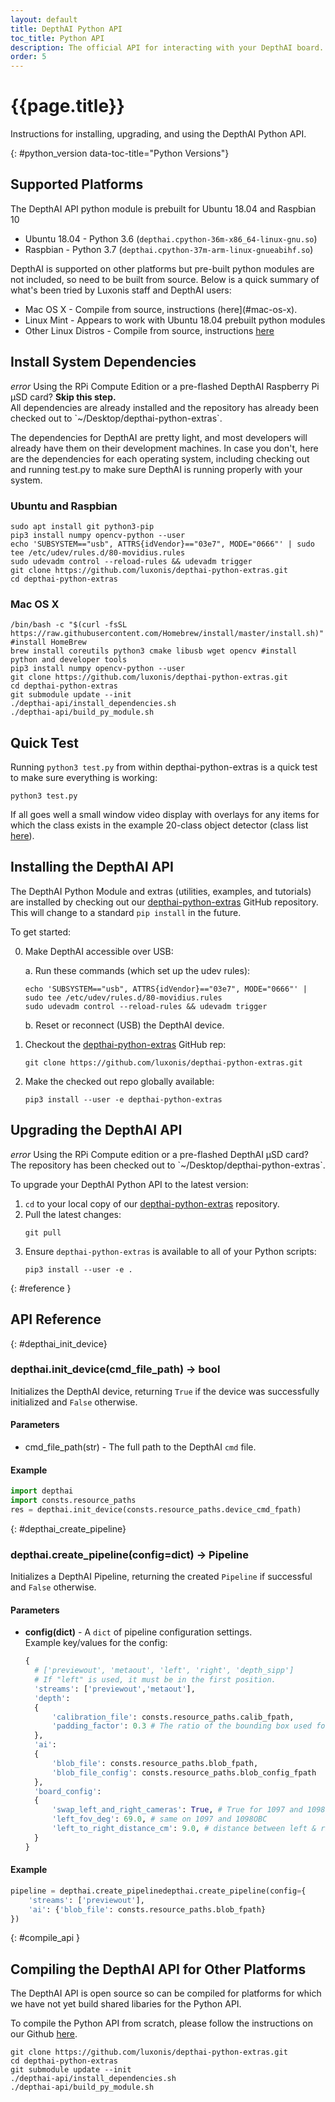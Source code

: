 ```yaml
---
layout: default
title: DepthAI Python API
toc_title: Python API
description: The official API for interacting with your DepthAI board.
order: 5
---
```


# {{page.title}}

Instructions for installing, upgrading, and using the DepthAI Python API.

{: #python_version data-toc-title="Python Versions"}
## Supported Platforms

The DepthAI API python module is prebuilt for Ubuntu 18.04 and Raspbian 10

* Ubuntu 18.04 - Python 3.6 (`depthai.cpython-36m-x86_64-linux-gnu.so`)
* Raspbian - Python 3.7 (`depthai.cpython-37m-arm-linux-gnueabihf.so`)

DepthAI is supported on other platforms but pre-built python modules are not included, so need to be built from source.  Below is a quick summary of what's been tried by Luxonis staff and DepthAI users:

* Mac OS X - Compile from source, instructions (here](#mac-os-x).
* Linux Mint - Appears to work with Ubuntu 18.04 prebuilt python modules
* Other Linux Distros - Compile from source, instructions [here](/api#compile_api)

## Install System Dependencies
<div class="alert alert-primary" role="alert">
<i class="material-icons">
error
</i>
  Using the RPi Compute Edition or a pre-flashed DepthAI Raspberry Pi µSD card? <strong>Skip this step.</strong><br/>
  <span class="small">All dependencies are already installed and the repository has already been checked out to `~/Desktop/depthai-python-extras`.</span>
</div>

The dependencies for DepthAI are pretty light, and most developers will already have them on their development machines.  In case you don't, here are the dependencies for each operating system, including checking out and running test.py to make sure DepthAI is running properly with your system.

### Ubuntu and Raspbian
```
sudo apt install git python3-pip
pip3 install numpy opencv-python --user
echo 'SUBSYSTEM=="usb", ATTRS{idVendor}=="03e7", MODE="0666"' | sudo tee /etc/udev/rules.d/80-movidius.rules
sudo udevadm control --reload-rules && udevadm trigger
git clone https://github.com/luxonis/depthai-python-extras.git
cd depthai-python-extras
```

### Mac OS X
```
/bin/bash -c "$(curl -fsSL https://raw.githubusercontent.com/Homebrew/install/master/install.sh)" #install HomeBrew
brew install coreutils python3 cmake libusb wget opencv #install python and developer tools
pip3 install numpy opencv-python --user
git clone https://github.com/luxonis/depthai-python-extras.git
cd depthai-python-extras
git submodule update --init
./depthai-api/install_dependencies.sh
./depthai-api/build_py_module.sh
```

## Quick Test

Running `python3 test.py` from within depthai-python-extras is a quick test to make sure everything is working:

```
python3 test.py
```

If all goes well a small window video display with overlays for any items for which the class exists in the example 20-class object detector (class list [here](https://github.com/luxonis/depthai-python-extras/blob/master/resources/nn/object_detection_4shave/labels_for_mobilenet_ssd.txt)).

<h2 id="install" data-toc-title="Installation">Installing the DepthAI API</h2>

The DepthAI Python Module and extras (utilities, examples, and tutorials) are installed by checking out our [depthai-python-extras](https://github.com/luxonis/depthai-python-extras) GitHub repository. This will change to a standard `pip install` in the future.

To get started:

0. Make DepthAI accessible over USB:

    a. Run these commands (which set up the udev rules):

    ```
    echo 'SUBSYSTEM=="usb", ATTRS{idVendor}=="03e7", MODE="0666"' | sudo tee /etc/udev/rules.d/80-movidius.rules
    sudo udevadm control --reload-rules && udevadm trigger
    ```
    
    b. Reset or reconnect (USB) the DepthAI device.

1. Checkout the [depthai-python-extras](https://github.com/luxonis/depthai-python-extras) GitHub rep:
    ```
    git clone https://github.com/luxonis/depthai-python-extras.git
    ```
2. Make the checked out repo globally available:
    ```
    pip3 install --user -e depthai-python-extras
    ```

<h2 id="upgrade" data-toc-title="Upgrading">Upgrading the DepthAI API</h2>

<div class="alert alert-primary" role="alert">
<i class="material-icons">
error
</i>
  Using the RPi Compute edition or a pre-flashed DepthAI µSD card?<br/>
  <span class="small">The repository has been checked out to `~/Desktop/depthai-python-extras`.</span>
</div>


To upgrade your DepthAI Python API to the latest version:

1. `cd` to your local copy of our [depthai-python-extras](https://github.com/luxonis/depthai-python-extras) repository.
2. Pull the latest changes:
    ```
    git pull
    ```
3. Ensure `depthai-python-extras` is available to all of your Python scripts:
    ```
    pip3 install --user -e .
    ```

{: #reference }
## API Reference

{: #depthai_init_device}
### depthai.init_device(cmd_file_path) → bool

Initializes the DepthAI device, returning `True` if the device was successfully initialized and `False` otherwise.

#### Parameters

* cmd_file_path(str) - The full path to the DepthAI `cmd` file.

#### Example

```py
import depthai
import consts.resource_paths
res = depthai.init_device(consts.resource_paths.device_cmd_fpath)
```

{: #depthai_create_pipeline}
### depthai.create_pipeline(config=dict) → Pipeline

Initializes a DepthAI Pipeline, returning the created `Pipeline` if successful and `False` otherwise.

#### Parameters

* __config(dict)__ -  A `dict` of pipeline configuration settings.
    <br/>Example key/values for the config:
    ```py
    {
      # ['previewout', 'metaout', 'left', 'right', 'depth_sipp']
      # If "left" is used, it must be in the first position.
      'streams': ['previewout','metaout'],
      'depth':
      {
          'calibration_file': consts.resource_paths.calib_fpath,
          'padding_factor': 0.3 # The ratio of the bounding box used for object detection
      },
      'ai':
      {
          'blob_file': consts.resource_paths.blob_fpath,
          'blob_file_config': consts.resource_paths.blob_config_fpath
      },
      'board_config':
      {
          'swap_left_and_right_cameras': True, # True for 1097 and 1098OBC
          'left_fov_deg': 69.0, # same on 1097 and 1098OBC
          'left_to_right_distance_cm': 9.0, # distance between left & right grayscale cameras
      }
    }
    ```

#### Example

```py
pipeline = depthai.create_pipelinedepthai.create_pipeline(config={
    'streams': ['previewout'],
    'ai': {'blob_file': consts.resource_paths.blob_fpath}
})
```

{: #compile_api }
## Compiling the DepthAI API for Other Platforms

The DepthAI API is open source so can be compiled for platforms for which we have not yet build shared libaries for the Python API.

To compile the Python API from scratch, please follow the instructions on our Github [here](https://github.com/luxonis/depthai-python-extras#python-modules).
```
git clone https://github.com/luxonis/depthai-python-extras.git
cd depthai-python-extras
git submodule update --init
./depthai-api/install_dependencies.sh
./depthai-api/build_py_module.sh
```






